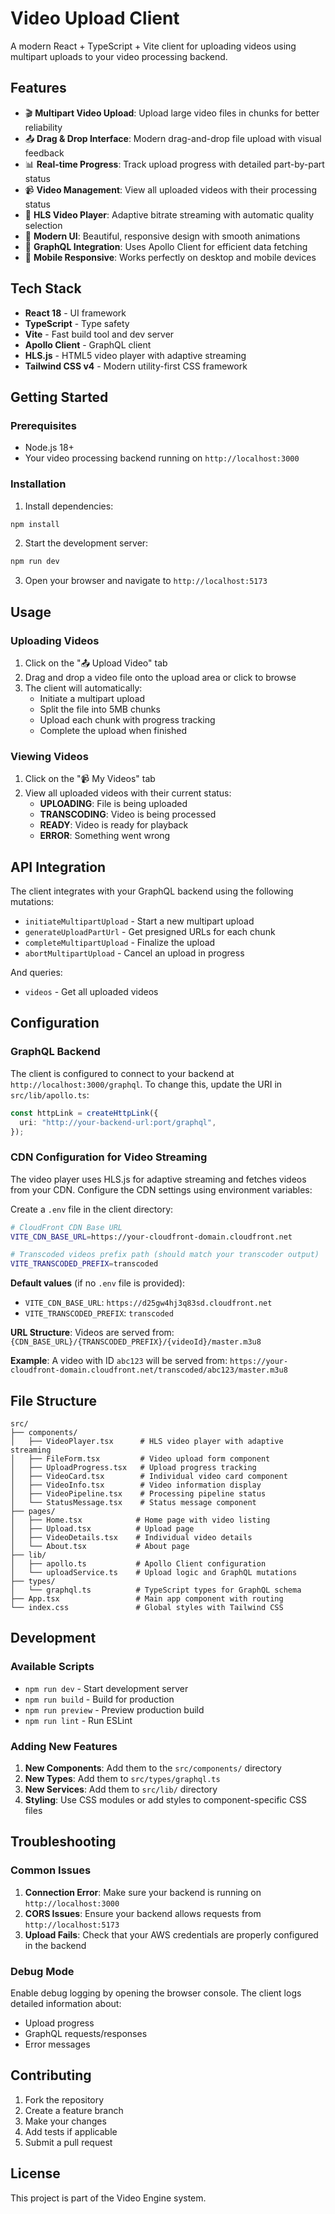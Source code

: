 # Video Upload Client

A modern React + TypeScript + Vite client for uploading videos using multipart uploads to your video processing backend.

## Features

- 🎬 **Multipart Video Upload**: Upload large video files in chunks for better reliability
- 📤 **Drag & Drop Interface**: Modern drag-and-drop file upload with visual feedback
- 📊 **Real-time Progress**: Track upload progress with detailed part-by-part status
- 📹 **Video Management**: View all uploaded videos with their processing status
- 🎥 **HLS Video Player**: Adaptive bitrate streaming with automatic quality selection
- 🎨 **Modern UI**: Beautiful, responsive design with smooth animations
- 🔄 **GraphQL Integration**: Uses Apollo Client for efficient data fetching
- 📱 **Mobile Responsive**: Works perfectly on desktop and mobile devices

## Tech Stack

- **React 18** - UI framework
- **TypeScript** - Type safety
- **Vite** - Fast build tool and dev server
- **Apollo Client** - GraphQL client
- **HLS.js** - HTML5 video player with adaptive streaming
- **Tailwind CSS v4** - Modern utility-first CSS framework

## Getting Started

### Prerequisites

- Node.js 18+
- Your video processing backend running on `http://localhost:3000`

### Installation

1. Install dependencies:

```bash
npm install
```

2. Start the development server:

```bash
npm run dev
```

3. Open your browser and navigate to `http://localhost:5173`

## Usage

### Uploading Videos

1. Click on the "📤 Upload Video" tab
2. Drag and drop a video file onto the upload area or click to browse
3. The client will automatically:
   - Initiate a multipart upload
   - Split the file into 5MB chunks
   - Upload each chunk with progress tracking
   - Complete the upload when finished

### Viewing Videos

1. Click on the "📹 My Videos" tab
2. View all uploaded videos with their current status:
   - **UPLOADING**: File is being uploaded
   - **TRANSCODING**: Video is being processed
   - **READY**: Video is ready for playback
   - **ERROR**: Something went wrong

## API Integration

The client integrates with your GraphQL backend using the following mutations:

- `initiateMultipartUpload` - Start a new multipart upload
- `generateUploadPartUrl` - Get presigned URLs for each chunk
- `completeMultipartUpload` - Finalize the upload
- `abortMultipartUpload` - Cancel an upload in progress

And queries:

- `videos` - Get all uploaded videos

## Configuration

### GraphQL Backend

The client is configured to connect to your backend at `http://localhost:3000/graphql`. To change this, update the URI in `src/lib/apollo.ts`:

```typescript
const httpLink = createHttpLink({
  uri: "http://your-backend-url:port/graphql",
});
```

### CDN Configuration for Video Streaming

The video player uses HLS.js for adaptive streaming and fetches videos from your CDN. Configure the CDN settings using environment variables:

Create a `.env` file in the client directory:

```bash
# CloudFront CDN Base URL
VITE_CDN_BASE_URL=https://your-cloudfront-domain.cloudfront.net

# Transcoded videos prefix path (should match your transcoder output)
VITE_TRANSCODED_PREFIX=transcoded
```

**Default values** (if no `.env` file is provided):

- `VITE_CDN_BASE_URL`: `https://d25gw4hj3q83sd.cloudfront.net`
- `VITE_TRANSCODED_PREFIX`: `transcoded`

**URL Structure**: Videos are served from: `{CDN_BASE_URL}/{TRANSCODED_PREFIX}/{videoId}/master.m3u8`

**Example**: A video with ID `abc123` will be served from:
`https://your-cloudfront-domain.cloudfront.net/transcoded/abc123/master.m3u8`

## File Structure

```
src/
├── components/
│   ├── VideoPlayer.tsx      # HLS video player with adaptive streaming
│   ├── FileForm.tsx         # Video upload form component
│   ├── UploadProgress.tsx   # Upload progress tracking
│   ├── VideoCard.tsx        # Individual video card component
│   ├── VideoInfo.tsx        # Video information display
│   ├── VideoPipeline.tsx    # Processing pipeline status
│   └── StatusMessage.tsx    # Status message component
├── pages/
│   ├── Home.tsx            # Home page with video listing
│   ├── Upload.tsx          # Upload page
│   ├── VideoDetails.tsx    # Individual video details
│   └── About.tsx           # About page
├── lib/
│   ├── apollo.ts           # Apollo Client configuration
│   └── uploadService.ts    # Upload logic and GraphQL mutations
├── types/
│   └── graphql.ts          # TypeScript types for GraphQL schema
├── App.tsx                 # Main app component with routing
└── index.css               # Global styles with Tailwind CSS
```

## Development

### Available Scripts

- `npm run dev` - Start development server
- `npm run build` - Build for production
- `npm run preview` - Preview production build
- `npm run lint` - Run ESLint

### Adding New Features

1. **New Components**: Add them to the `src/components/` directory
2. **New Types**: Add them to `src/types/graphql.ts`
3. **New Services**: Add them to `src/lib/` directory
4. **Styling**: Use CSS modules or add styles to component-specific CSS files

## Troubleshooting

### Common Issues

1. **Connection Error**: Make sure your backend is running on `http://localhost:3000`
2. **CORS Issues**: Ensure your backend allows requests from `http://localhost:5173`
3. **Upload Fails**: Check that your AWS credentials are properly configured in the backend

### Debug Mode

Enable debug logging by opening the browser console. The client logs detailed information about:

- Upload progress
- GraphQL requests/responses
- Error messages

## Contributing

1. Fork the repository
2. Create a feature branch
3. Make your changes
4. Add tests if applicable
5. Submit a pull request

## License

This project is part of the Video Engine system.
